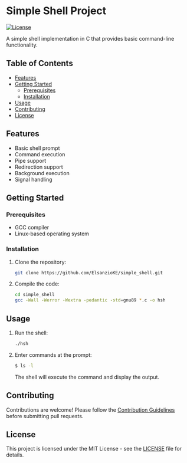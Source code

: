 # Simple Shell Project

[![License](https://img.shields.io/badge/license-MIT-blue.svg)](LICENSE)

A simple shell implementation in C that provides basic command-line functionality.

## Table of Contents

- [Features](#features)
- [Getting Started](#getting-started)
  - [Prerequisites](#prerequisites)
  - [Installation](#installation)
- [Usage](#usage)
- [Contributing](#contributing)
- [License](#license)

## Features

- Basic shell prompt
- Command execution
- Pipe support
- Redirection support
- Background execution
- Signal handling

## Getting Started

### Prerequisites

- GCC compiler
- Linux-based operating system

### Installation

1. Clone the repository:

    ```bash
    git clone https://github.com/ElsanzioKE/simple_shell.git
    ```

2. Compile the code:

    ```bash
    cd simple_shell
    gcc -Wall -Werror -Wextra -pedantic -std=gnu89 *.c -o hsh
    ```

## Usage

1. Run the shell:

    ```bash
    ./hsh
    ```

2. Enter commands at the prompt:

    ```bash
    $ ls -l
    ```

    The shell will execute the command and display the output.

## Contributing

Contributions are welcome! Please follow the [Contribution Guidelines](CONTRIBUTING.md) before submitting pull requests.

## License

This project is licensed under the MIT License - see the [LICENSE](LICENSE) file for details.

